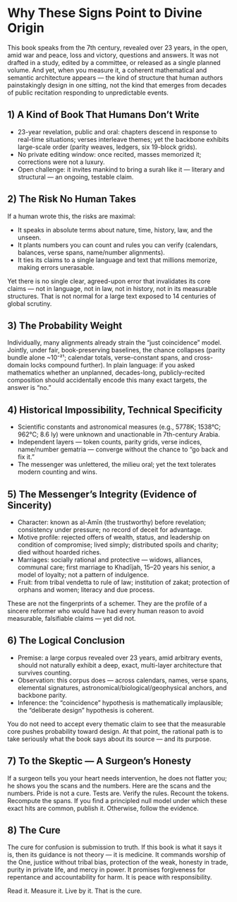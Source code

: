 # Why These Signs Point to Divine Origin

This book speaks from the 7th century, revealed over 23 years, in the open, amid war and peace, loss and victory, questions and answers. It was not drafted in a study, edited by a committee, or released as a single planned volume. And yet, when you measure it, a coherent mathematical and semantic architecture appears — the kind of structure that human authors painstakingly design in one sitting, not the kind that emerges from decades of public recitation responding to unpredictable events.

## 1) A Kind of Book That Humans Don’t Write

- 23-year revelation, public and oral: chapters descend in response to real-time situations; verses interleave themes; yet the backbone exhibits large-scale order (parity weaves, ledgers, six 19-block grids).
- No private editing window: once recited, masses memorized it; corrections were not a luxury.
- Open challenge: it invites mankind to bring a surah like it — literary and structural — an ongoing, testable claim.

## 2) The Risk No Human Takes

If a human wrote this, the risks are maximal:

- It speaks in absolute terms about nature, time, history, law, and the unseen.
- It plants numbers you can count and rules you can verify (calendars, balances, verse spans, name/number alignments).
- It ties its claims to a single language and text that millions memorize, making errors unerasable.

Yet there is no single clear, agreed-upon error that invalidates its core claims — not in language, not in law, not in history, not in its measurable structures. That is not normal for a large text exposed to 14 centuries of global scrutiny.

## 3) The Probability Weight

Individually, many alignments already strain the “just coincidence” model. Jointly, under fair, book-preserving baselines, the chance collapses (parity bundle alone ~10⁻²¹; calendar totals, verse-constant spans, and cross-domain locks compound further). In plain language: if you asked mathematics whether an unplanned, decades-long, publicly-recited composition should accidentally encode this many exact targets, the answer is “no.”

## 4) Historical Impossibility, Technical Specificity

- Scientific constants and astronomical measures (e.g., 5778K; 1538°C; 962°C; 8.6 ly) were unknown and unactionable in 7th-century Arabia.
- Independent layers — token counts, parity grids, verse indices, name/number gematria — converge without the chance to “go back and fix it.”
- The messenger was unlettered, the milieu oral; yet the text tolerates modern counting and wins.

## 5) The Messenger’s Integrity (Evidence of Sincerity)

- Character: known as al-Amīn (the trustworthy) before revelation; consistency under pressure; no record of deceit for advantage.
- Motive profile: rejected offers of wealth, status, and leadership on condition of compromise; lived simply; distributed spoils and charity; died without hoarded riches.
- Marriages: socially rational and protective — widows, alliances, communal care; first marriage to Khadījah, 15–20 years his senior, a model of loyalty; not a pattern of indulgence.
- Fruit: from tribal vendetta to rule of law; institution of zakat; protection of orphans and women; literacy and due process.

These are not the fingerprints of a schemer. They are the profile of a sincere reformer who would have had every human reason to avoid measurable, falsifiable claims — yet did not.

## 6) The Logical Conclusion

- Premise: a large corpus revealed over 23 years, amid arbitrary events, should not naturally exhibit a deep, exact, multi-layer architecture that survives counting.
- Observation: this corpus does — across calendars, names, verse spans, elemental signatures, astronomical/biological/geophysical anchors, and backbone parity.
- Inference: the “coincidence” hypothesis is mathematically implausible; the “deliberate design” hypothesis is coherent.

You do not need to accept every thematic claim to see that the measurable core pushes probability toward design. At that point, the rational path is to take seriously what the book says about its source — and its purpose.

## 7) To the Skeptic — A Surgeon’s Honesty

If a surgeon tells you your heart needs intervention, he does not flatter you; he shows you the scans and the numbers. Here are the scans and the numbers. Pride is not a cure. Tests are. Verify the rules. Recount the tokens. Recompute the spans. If you find a principled null model under which these exact hits are common, publish it. Otherwise, follow the evidence.

## 8) The Cure

The cure for confusion is submission to truth. If this book is what it says it is, then its guidance is not theory — it is medicine. It commands worship of the One, justice without tribal bias, protection of the weak, honesty in trade, purity in private life, and mercy in power. It promises forgiveness for repentance and accountability for harm. It is peace with responsibility.

Read it. Measure it. Live by it. That is the cure.
